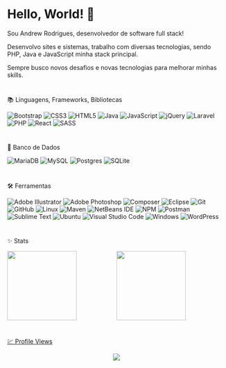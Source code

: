 # Hello, World! 🖖

Sou Andrew Rodrigues, desenvolvedor de software full stack!

Desenvolvo sites e sistemas, trabalho com diversas tecnologias, sendo PHP, Java e JavaScript minha stack principal.

Sempre busco novos desafios e novas tecnologias para melhorar minhas skills.

#
📚 Linguagens, Frameworks, Bibliotecas

![Bootstrap](https://img.shields.io/badge/Bootstrap-2b2b2b.svg?style=flat&logo=bootstrap&logoColor=8713f4)
![CSS3](https://img.shields.io/badge/CSS3-2b2b2b.svg?style=flat&logo=css3&logoColor=264de4)
![HTML5](https://img.shields.io/badge/HTML5-2b2b2b.svg?style=flat&logo=html5&logoColor=e54c21)
![Java](https://img.shields.io/badge/Java-2b2b2b.svg?style=flat&logo=java&logoColor=0473bd)
![JavaScript](https://img.shields.io/badge/JavaScript-2b2b2b.svg?style=flat&logo=javascript&logoColor=#2b2b2b)
![jQuery](https://img.shields.io/badge/jQuery-2b2b2b.svg?style=flat&logo=jquery&logoColor=1169ae)
![Laravel](https://img.shields.io/badge/Laravel-2b2b2b.svg?style=flat&logo=laravel&logoColor=FF2D20)
![PHP](https://img.shields.io/badge/PHP-2b2b2b.svg?style=flat&logo=php&logoColor=#464b8a)
![React](https://img.shields.io/badge/React-2b2b2b.svg?style=flat&logo=react&logoColor=#2b2b2b)
![SASS](https://img.shields.io/badge/Sass-2b2b2b.svg?style=flat&logo=SASS&logoColor=#cd6799)

#
💾 Banco de Dados

![MariaDB](https://img.shields.io/badge/MariaDB-2b2b2b?style=flat&logo=mariadb&logoColor=012b64)
![MySQL](https://img.shields.io/badge/MySQL-2b2b2b.svg?style=flat&logo=mysql&logoColor=1e4c68)
![Postgres](https://img.shields.io/badge/PostgreSQL-2b2b2b.svg?style=flat&logo=postgresql&logoColor=2f6792)
![SQLite](https://img.shields.io/badge/SQLite-2b2b2b.svg?style=flat&logo=sqlite&logoColor=003b57)

#
🛠️ Ferramentas

![Adobe Illustrator](https://img.shields.io/badge/Adobe%20Illustrator-2b2b2b.svg?style=flat&logo=adobe%20illustrator&logoColor=ff9a00)
![Adobe Photoshop](https://img.shields.io/badge/Adobe%20Photoshop-2b2b2b.svg?style=flat&logo=adobe%20photoshop&logoColor=31a8ff)
![Composer](https://img.shields.io/badge/Composer-2b2b2b.svg?style=flat&logo=Composer&logoColor=white)
![Eclipse](https://img.shields.io/badge/Eclipse-2b2b2b.svg?style=flat&logo=Eclipse&logoColor=875afa)
![Git](https://img.shields.io/badge/GIT-2b2b2b.svg?style=flat&logo=git&logoColor=F05032)
![GitHub](https://img.shields.io/badge/GitHub-2b2b2b.svg?style=flat&logo=github&logoColor=white)
![Linux](https://img.shields.io/badge/Linux-2b2b2b?style=flat&logo=linux&logoColor=FCC624)
![Maven](https://img.shields.io/badge/Maven-2b2b2b?style=flat&logo=Apache%20Maven&logoColor=C71A36)
![NetBeans IDE](https://img.shields.io/badge/NetBeans%20IDE-2b2b2b.svg?style=flat&logo=apache-netbeans-ide&logoColor=5a9ffa)
![NPM](https://img.shields.io/badge/NPM-2b2b2b.svg?style=flat&logo=npm&logoColor=CB3837)
![Postman](https://img.shields.io/badge/Postman-2b2b2b?style=flat&logo=postman&logoColor=FF6C37)
![Sublime Text](https://img.shields.io/badge/Sublime%20Text-2b2b2b.svg?style=flat&logo=sublime-text&logoColor=FF9800)
![Ubuntu](https://img.shields.io/badge/Ubuntu-2b2b2b?style=flat&logo=ubuntu&logoColor=E95420)
![Visual Studio Code](https://img.shields.io/badge/Visual%20Studio%20Code-2b2b2b.svg?style=flat&logo=visual-studio-code&logoColor=007ACC)
![Windows](https://img.shields.io/badge/Windows-2b2b2b?style=flat&logo=windows&logoColor=0078D6)
![WordPress](https://img.shields.io/badge/WordPress-2b2b2b.svg?style=flat&logo=WordPress&logoColor=21759B)

#
✨ Stats

<div align="center">
  <a href="https://github.com/andrewrdev">
  <img height="160em" style="float:left;" src="https://github-readme-stats.vercel.app/api?username=andrewrdev&show_icons=true&theme=react&include_all_commits=true&count_private=true"/>
  <img height="160em" src="https://github-readme-stats.vercel.app/api/top-langs/?username=andrewrdev&hide=hack,shell&layout=compact&langs_count=7&theme=react"/>
</div>
  
# 
💹 Profile Views
    
<div align="center">  
     <img alingn="center" src="https://profile-counter.glitch.me/andrewrdev/count.svg" />
</div>
